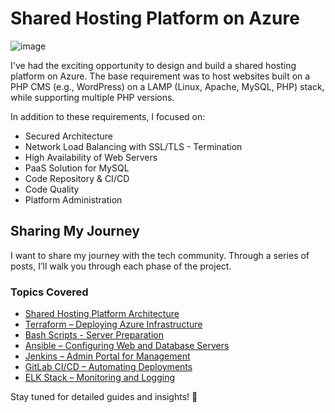# Shared Hosting Platform on Azure

![image](../images/post_img.jpg)

I've had the exciting opportunity to design and build a shared hosting platform on Azure.
The base requirement was to host websites built on a PHP CMS (e.g., WordPress) on a LAMP (Linux, Apache, MySQL, PHP) stack, while supporting multiple PHP versions.

In addition to these requirements, I focused on:

- Secured Architecture
- Network Load Balancing with SSL/TLS - Termination
- High Availability of Web Servers
- PaaS Solution for MySQL
- Code Repository & CI/CD
- Code Quality
- Platform Administration

## Sharing My Journey

I want to share my journey with the tech community. Through a series of posts, I’ll walk you through each phase of the project.

### Topics Covered
- [Shared Hosting Platform Architecture](./docs/Part_1.md)
- [Terraform – Deploying Azure Infrastructure](./docs/Part_2.md)
- [Bash Scripts - Server Preparation](./docs/Part_3.md)
- [Ansible – Configuring Web and Database Servers](./docs/Part_4.md)
- [Jenkins – Admin Portal for Management](./docs/Part_5.md)
- [GitLab CI/CD – Automating Deployments](./docs/Part_6.md)
- [ELK Stack – Monitoring and Logging](./docs/Part_7.md)

Stay tuned for detailed guides and insights! 🚀
